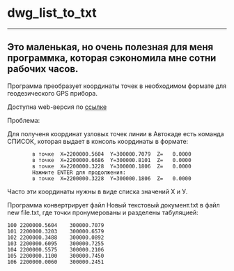 # dwg_list_to_txt

---
Это маленькая, но очень полезная для меня программка, которая сэкономила мне сотни рабочих часов.
---

Программа преобразует координаты точек в необходимом формате для геодезического GPS прибора.

Доступна web-версия по [ссылке](https://voyager1744.github.io/dwg_list_to_txt/)

Проблема:

Для полученя координат узловых точек линии в Автокаде есть команда СПИСОК, которая выдает в консоль координаты в формате:

    
            в точке  X=2200000.5604  Y=300000.7079  Z=   0.0000
            в точке  X=2200000.6686  Y=300000.8101  Z=   0.0000
            в точке  X=2200000.3228  Y=300000.1806  Z=   0.0000
            Нажмите ENTER для продолжения:
            в точке  X=2200000.3228  Y=300000.1806  Z=   0.0000
    

Часто эти координаты нужны в виде списка значений X и У.

Программа конвертрирует файл Новый текстовый документ.txt в файл  new file.txt, где точки пронумерованы и разделены табуляцией:

    100	2200000.5604	300000.7079
    101	2200000.3203	300000.6579
    102	2200000.3488	300000.0892
    103	2200000.6095	300000.7255
    104	2200000.5575	300000.2106
    105	2200000.1100	300000.7450
    106	2200000.0060	300000.2451


